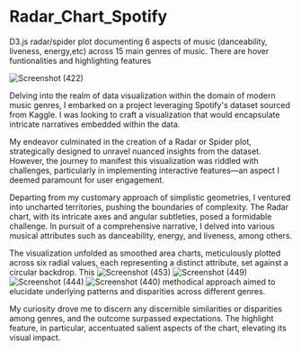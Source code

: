 # Radar_Chart_Spotify

D3.js radar/spider plot documenting 6 aspects of music (danceability, liveness, energy,etc) across 15 main genres of music. There are hover funtionalities and highlighting features

![Screenshot (422)](https://github.com/Rxbrooks15/Radar_Chart_Spotify/assets/112977778/7167efda-311c-4f53-a310-111fb375bba5)


Delving into the realm of data visualization within the domain of modern music genres, I embarked on a project leveraging Spotify's dataset sourced from Kaggle. I was looking to craft a visualization that would encapsulate intricate narratives embedded within the data.

My endeavor culminated in the creation of a Radar or Spider plot, strategically designed to unravel nuanced insights from the dataset. However, the journey to manifest this visualization was riddled with challenges, particularly in implementing interactive features—an aspect I deemed paramount for user engagement.

Departing from my customary approach of simplistic geometries, I ventured into uncharted territories, pushing the boundaries of complexity. The Radar chart, with its intricate axes and angular subtleties, posed a formidable challenge. In pursuit of a comprehensive narrative, I delved into various musical attributes such as danceability, energy, and liveness, among others.

The visualization unfolded as smoothed area charts, meticulously plotted across six radial values, each representing a distinct attribute, set against a circular backdrop. This ![Screenshot (453)](https://github.com/Rxbrooks15/Radar_Chart_Spotify/assets/112977778/3af9838a-dadb-4308-a873-a6927967a26f)
![Screenshot (449)](https://github.com/Rxbrooks15/Radar_Chart_Spotify/assets/112977778/c5bdcef9-b821-4e3f-9b09-992e61867a69)
![Screenshot (444)](https://github.com/Rxbrooks15/Radar_Chart_Spotify/assets/112977778/aabd151e-ba80-4373-91e6-2912c68034bd)
![Screenshot (440)](https://github.com/Rxbrooks15/Radar_Chart_Spotify/assets/112977778/d43260dc-84b2-427c-b34b-a14e9157e36c)
methodical approach aimed to elucidate underlying patterns and disparities across different genres.

My curiosity drove me to discern any discernible similarities or disparities among genres, and the outcome surpassed expectations. The highlight feature, in particular, accentuated salient aspects of the chart, elevating its visual impact.

